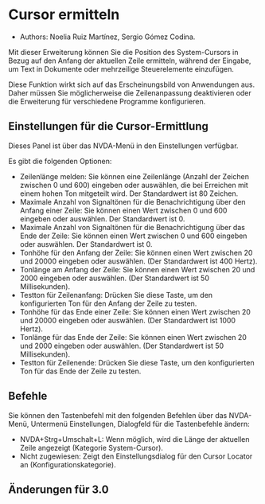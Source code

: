 # Cursor ermitteln

* Authors: Noelia Ruiz Martínez, Sergio Gómez Codina.

Mit dieser Erweiterung können Sie die Position des System-Cursors in Bezug
auf den Anfang der aktuellen Zeile ermitteln, während der Eingabe, um Text
in Dokumente oder mehrzeilige Steuerelemente einzufügen.

Diese Funktion wirkt sich auf das Erscheinungsbild von Anwendungen
aus. Daher müssen Sie möglicherweise die Zeilenanpassung deaktivieren oder
die Erweiterung für verschiedene Programme konfigurieren.

## Einstellungen für die Cursor-Ermittlung

Dieses Panel ist über das NVDA-Menü in den Einstellungen verfügbar.

Es gibt die folgenden Optionen:

* Zeilenlänge melden: Sie können eine Zeilenlänge (Anzahl der Zeichen
  zwischen 0 und 600) eingeben oder auswählen, die bei Erreichen mit einem
  hohen Ton mitgeteilt wird. Der Standardwert ist 80 Zeichen.
* Maximale Anzahl von Signaltönen für die Benachrichtigung über den Anfang
  einer Zeile: Sie können einen Wert zwischen 0 und 600 eingeben oder
  auswählen. Der Standardwert ist 0.
* Maximale Anzahl von Signaltönen für die Benachrichtigung über das Ende der
  Zeile: Sie können einen Wert zwischen 0 und 600 eingeben oder
  auswählen. Der Standardwert ist 0.
* Tonhöhe für den Anfang der Zeile: Sie können einen Wert zwischen 20 und
  20000 eingeben oder auswählen. (Der Standardwert ist 400 Hertz).
* Tonlänge am Anfang der Zeile: Sie können einen Wert zwischen 20 und 2000
  eingeben oder auswählen. (Der Standardwert ist 50 Millisekunden).
* Testton für Zeilenanfang: Drücken Sie diese Taste, um den konfigurierten
  Ton für den Anfang der Zeile zu testen.
* Tonhöhe für das Ende einer Zeile: Sie können einen Wert zwischen 20 und
  20000 eingeben oder auswählen. (Der Standardwert ist 1000 Hertz).
* Tonlänge für das Ende der Zeile: Sie können einen Wert zwischen 20 und
  2000 eingeben oder auswählen. (Der Standardwert ist 50 Millisekunden).
* Testton für Zeilenende: Drücken Sie diese Taste, um den konfigurierten Ton
  für das Ende der Zeile zu testen.

## Befehle

Sie können den Tastenbefehl mit den folgenden Befehlen über das NVDA-Menü,
Untermenü Einstellungen, Dialogfeld für die Tastenbefehle ändern:

* NVDA+Strg+Umschalt+L: Wenn möglich, wird die Länge der aktuellen Zeile
  angezeigt (Kategorie System-Cursor).
* Nicht zugewiesen: Zeigt den Einstellungsdialog für den Cursor Locator an
  (Konfigurationskategorie).

## Änderungen für 3.0

